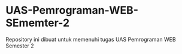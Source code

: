 # UAS-Pemrograman-WEB-SEmemter-2
Repository ini dibuat untuk memenuhi tugas UAS Pemrograman WEB Semester 2

